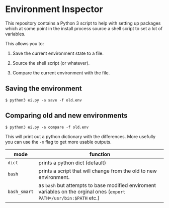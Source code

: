# Environment Inspector

This repository contains a Python 3 script to help with setting up packages which at some point in the install process source a shell script to set a lot of variables.

This allows you to:

1. Save the current environment state to a file.

2. Source the shell script (or whatever).

3. Compare the current environment with the file.

## Saving the environment

```none
$ python3 ei.py -a save -f old.env
```

## Comparing old and new environments

```none
$ python3 ei.py -a compare -f old.env
```

This will print out a python dictionary with the differences.  More usefully you can use the `-m` flag to get more usable outputs.

| mode         | function                                                                                                             |
|--------------|----------------------------------------------------------------------------------------------------------------------|
| `dict`       | prints a python dict (default)                                                                                       |
| `bash`       | prints a script that will change from the old to new environment.                                                    |                     
| `bash_smart` | as `bash` but attempts to base modified enviroment variables on the orginal ones (`export PATH=/usr/bin:$PATH` etc.) |